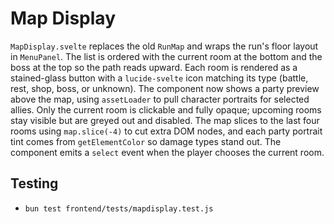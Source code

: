# Map Display

`MapDisplay.svelte` replaces the old `RunMap` and wraps the run's floor layout
in `MenuPanel`. The list is ordered with the current room at the bottom and the
boss at the top so the path reads upward. Each room is rendered as a
stained-glass button with a `lucide-svelte` icon matching its type (battle,
rest, shop, boss, or unknown). The component now shows a party preview above
the map, using `assetLoader` to pull character portraits for selected allies.
Only the current room is clickable and fully opaque; upcoming rooms stay
visible but are greyed out and disabled. The map slices to the last four rooms
using `map.slice(-4)` to cut extra DOM nodes, and each party portrait tint comes from
`getElementColor` so damage types stand out. The component emits a `select`
event when the player chooses the current room.

## Testing
- `bun test frontend/tests/mapdisplay.test.js`
